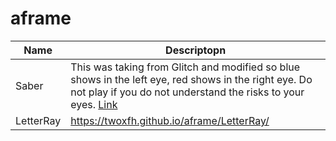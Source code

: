 # aframe
|Name | Descriptopn|
|---- |----|
|Saber|This was taking from Glitch and modified so blue shows in the left eye, red shows in the right eye. Do not play if you do not understand the risks to your eyes. [Link](https://twoxfh.github.io/aframe/saber/)|
|LetterRay|https://twoxfh.github.io/aframe/LetterRay/|
